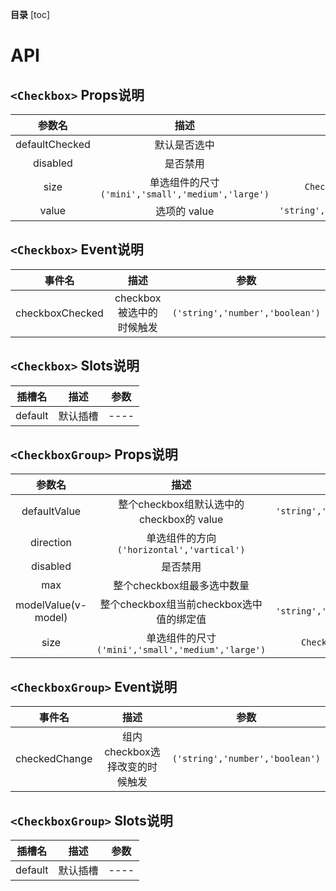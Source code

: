 **目录**
[toc]

# API

## `<Checkbox>` Props说明

|     参数名     |                       描述                        |             类型              |  默认值  |
| :------------: | :-----------------------------------------------: | :---------------------------: | :------: |
| defaultChecked |                   默认是否选中                    |           `boolean`           | `false`  |
|    disabled    |                     是否禁用                      |           `boolean`           | `false`  |
|      size      | 单选组件的尺寸`('mini','small','medium','large')` |      `CheckboxGroupSize`      | `medium` |
|     value      |                   选项的 value                    | `'string','number','boolean'` |  `true`  |

## `<Checkbox>` Event说明

|     事件名      |           描述           |              参数               |
| :-------------: | :----------------------: | :-----------------------------: |
| checkboxChecked | checkbox被选中的时候触发 | `('string','number','boolean')` |

## `<Checkbox>` Slots说明

| 插槽名  |   描述   | 参数 |
| :-----: | :------: | :--: |
| default | 默认插槽 | ---- |

## `<CheckboxGroup>` Props说明

|       参数名        |                       描述                        |             类型              |    默认值    |
| :-----------------: | :-----------------------------------------------: | :---------------------------: | :----------: |
|    defaultValue     |     整个checkbox组默认选中的checkbox的 value      | `'string','number','boolean'` |     ---      |
|      direction      |    单选组件的方向 `('horizontal','vartical')`     |           `boolean`           | `horizontal` |
|      disabled       |                     是否禁用                      |           `boolean`           |   `false`    |
|         max         |            整个checkbox组最多选中数量             |          `'number'`           |     ---      |
| modelValue(v-model) |     整个checkbox组当前checkbox选中值的绑定值      | `'string','number','boolean'` |     ---      |
|        size         | 单选组件的尺寸`('mini','small','medium','large')` |      `CheckboxGroupSize`      |   `medium`   |

## `<CheckboxGroup>` Event说明

|    事件名     |              描述              |              参数               |
| :-----------: | :----------------------------: | :-----------------------------: |
| checkedChange | 组内checkbox选择改变的时候触发 | `('string','number','boolean')` |

## `<CheckboxGroup>` Slots说明

| 插槽名  |   描述   | 参数 |
| :-----: | :------: | :--: |
| default | 默认插槽 | ---- |
